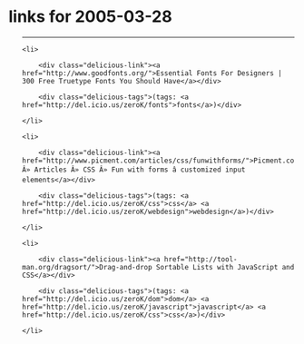 # links for 2005-03-28

<ul class="delicious">

-------------------------------

	<li>

		<div class="delicious-link"><a href="http://www.goodfonts.org/">Essential Fonts For Designers | 300 Free Truetype Fonts You Should Have</a></div>

		<div class="delicious-tags">(tags: <a href="http://del.icio.us/zeroK/fonts">fonts</a>)</div>

	</li>

	<li>

		<div class="delicious-link"><a href="http://www.picment.com/articles/css/funwithforms/">Picment.com Â» Articles Â» CSS Â» Fun with forms â customized input elements</a></div>

		<div class="delicious-tags">(tags: <a href="http://del.icio.us/zeroK/css">css</a> <a href="http://del.icio.us/zeroK/webdesign">webdesign</a>)</div>

	</li>

	<li>

		<div class="delicious-link"><a href="http://tool-man.org/dragsort/">Drag-and-drop Sortable Lists with JavaScript and CSS</a></div>

		<div class="delicious-tags">(tags: <a href="http://del.icio.us/zeroK/dom">dom</a> <a href="http://del.icio.us/zeroK/javascript">javascript</a> <a href="http://del.icio.us/zeroK/css">css</a>)</div>

	</li>

</ul>


